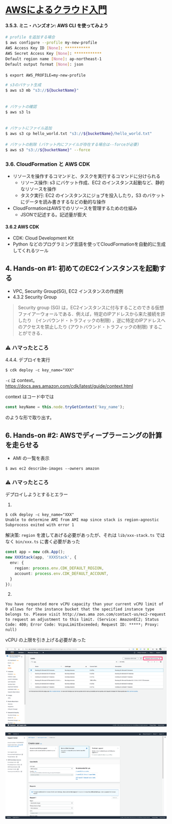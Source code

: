 [AWSによるクラウド入門](https://tomomano.gitlab.io/intro-aws/)
====================


#### 3.5.3. ミニ・ハンズオン: AWS CLI を使ってみよう

```sh
# profile を追加する場合
$ aws configure --profile my-new-profile
AWS Access Key ID [None]: ***********
AWS Secret Access Key [None]: ************
Default region name [None]: ap-northeast-1
Default output format [None]: json

$ export AWS_PROFILE=my-new-profile
```

```sh
# s3のバケット生成
$ aws s3 mb "s3://${bucketName}"


# バケットの確認
$ aws s3 ls


# バケットにファイル追加
$ aws s3 cp hello_world.txt "s3://${bucketName}/hello_world.txt"

# バケットの削除 (バケット内にファイルが存在する場合は--forceが必要)
$ aws s3 "s3://${bucketName}" --force
```

### 3.6. CloudFormation と AWS CDK

- リソースを操作するコマンドと、タスクを実行するコマンドに分けられる
  - リソース操作: s3 にバケット作成、EC2 のインスタンス起動など、静的なリソースを操作
  - タスク実行: EC2 のインスタンスにジョブを投入したり，S3 のバケットにデータを読み書きするなどの動的な操作
- CloudFormationはAWSでのリソースを管理するための仕組み
  - JSONで記述する。記述量が膨大

#### 3.6.2 AWS CDK
- CDK: Cloud Development Kit
- Python などのプログラミング言語を使ってCloudFormationを自動的に生成してくれるツール


## 4. Hands-on #1: 初めてのEC2インスタンスを起動する

- VPC, Security Group(SG), EC2 インスタンスの作成例
- 4.3.2 Security Group

> Security group (SG) は，EC2インスタンスに付与することのできる仮想ファイアーウォールである．例えば，特定のIPアドレスから来た接続を許したり　(インバウンド・トラフィックの制限) ，逆に特定のIPアドレスへのアクセスを禁止したり (アウトバウンド・トラフィックの制限) することができる．

### :warning: ハマったところ

4.4.4. デプロイを実行

```
$ cdk deploy -c key_name="XXX"
```

`-c` は context。  
https://docs.aws.amazon.com/cdk/latest/guide/context.html

context はコード中では

```ts
const keyName = this.node.tryGetContext('key_name');
```

のような形で取り出す。

## 6. Hands-on #2: AWSでディープラーニングの計算を走らせる

- AMI の一覧を表示

```
$ aws ec2 describe-images --owners amazon
```


### :warning: ハマったところ

デプロイしようとするとエラー

1)

```
$ cdk deploy -c key_name="XXX"
Unable to determine AMI from AMI map since stack is region-agnostic
Subprocess exited with error 1
```

解決策: `region` を渡してあげる必要があったが、それは `lib/xxx-stack.ts` ではなく `bin/xxx.ts` に書く必要があった

```ts
const app = new cdk.App();
new XXXStack(app, 'XXXStack', {
  env: {
    region: process.env.CDK_DEFAULT_REGION,
    account: process.env.CDK_DEFAULT_ACCOUNT,
  }
});
```

2)

```
You have requested more vCPU capacity than your current vCPU limit of 0 allows for the instance bucket that the specified instance type belongs to. Please visit http://aws.ama zon.com/contact-us/ec2-request to request an adjustment to this limit. (Service: AmazonEC2; Status Code: 400; Error Code: VcpuLimitExceeded; Request ID: *****; Proxy: null)
```

vCPU の上限を引き上げる必要があった

![](./images/ec2-limits.png)

![](./images/ec2-limits-request.png)
